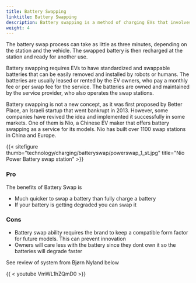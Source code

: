 ```yaml
---
title: Battery Swapping
linktitle: Battery Swapping
description: Battery swapping is a method of charging EVs that involves replacing the depleted battery with a fully charged one at a dedicated station. 
weight: 4
---
```

<!-- markdownlint-disable MD033 -->

The battery swap process can take as little as three minutes, depending on the station and the vehicle. The swapped battery is then recharged at the station and ready for another use.

Battery swapping requires EVs to have standardized and swappable batteries that can be easily removed and installed by robots or humans. The batteries are usually leased or rented by the EV owners, who pay a monthly fee or per swap fee for the service. The batteries are owned and maintained by the service provider, who also operates the swap stations.

Battery swapping is not a new concept, as it was first proposed by Better Place, an Israeli startup that went bankrupt in 2013. However, some companies have revived the idea and implemented it successfully in some markets. One of them is Nio, a Chinese EV maker that offers battery swapping as a service for its models. Nio has built over 1100 swap stations in China and Europe.

{{< sitefigure thumb="technology/charging/batteryswap/powerswap_1_st.jpg" title="Nio Power Battery swap station" >}}

### Pro

The benefits of Battery Swap is

- Much quicker to swap a battery than fully charge a battery
- If your battery is getting degraded you can swap it

### Cons

- Battery swap ability requires the brand to keep a compatible form factor for future models. This can prevent innovation
- Owners will care less with the battery since they dont own it so the batteries will degrade faster

See review of system from Bjørn Nyland below

{{ < youtube VmWL1hZQmD0 >}}
